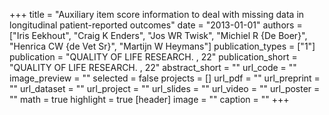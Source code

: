 +++
title = "Auxiliary item score information to deal with missing data in longitudinal patient-reported outcomes"
date = "2013-01-01"
authors = ["Iris Eekhout", "Craig K Enders", "Jos WR Twisk", "Michiel R {De Boer}", "Henrica CW {de Vet Sr}", "Martijn W Heymans"]
publication_types = ["1"]
publication = "QUALITY OF LIFE RESEARCH. , 22"
publication_short = "QUALITY OF LIFE RESEARCH. , 22"
abstract_short = ""
url_code = ""
image_preview = ""
selected = false
projects = []
url_pdf = ""
url_preprint = ""
url_dataset = ""
url_project = ""
url_slides = ""
url_video = ""
url_poster = ""
math = true
highlight = true
[header]
image = ""
caption = ""
+++
